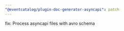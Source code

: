 ```yaml
---
"@eventcatalog/plugin-doc-generator-asyncapi": patch
---
```


fix: Process asyncapi files with avro schema

